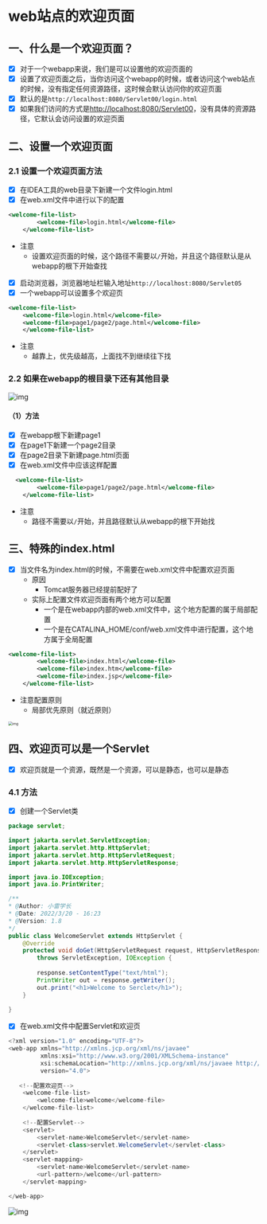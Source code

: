 # web站点的欢迎页面

## 一、什么是一个欢迎页面？

- [x] 对于一个webapp来说，我们是可以设置他的欢迎页面的
- [x] 设置了欢迎页面之后，当你访问这个webapp的时候，或者访问这个web站点的时候，没有指定任何资源路径，这时候会默认访问你的欢迎页面
- [x] 默认的是`http://localhost:8080/Servlet00/login.html`
- [x] 如果我们访问的方式是[http://localhost:8080/Servlet00](http://localhost:8080/Servlet00)，没有具体的资源路径，它默认会访问设置的欢迎页面

## 二、设置一个欢迎页面

### 2.1 设置一个欢迎页面方法

- [x] 在IDEA工具的web目录下新建一个文件login.html
- [x] 在web.xml文件中进行以下的配置
```xml
<welcome-file-list>
        <welcome-file>login.html</welcome-file>
    </welcome-file-list>
```

   - 注意
      - 设置欢迎页面的时候，这个路径不需要以`/`开始，并且这个路径默认是从webapp的根下开始查找
- [x] 启动浏览器，浏览器地址栏输入地址`http://localhost:8080/Servlet05`
- [x] 一个webapp可以设置多个欢迎页
```xml
<welcome-file-list>
	<welcome-file>login.html</welcome-file>
	<welcome-file>page1/page2/page.html</welcome-file>
    </welcome-file-list>
```

   - 注意
      - 越靠上，优先级越高，上面找不到继续往下找

### 2.2 如果在webapp的根目录下还有其他目录

![img](https://gitee.com/xleixz/CloudNotes-Images/raw/master/Typora-Images/20220424161529.png)

#### （1）方法

- [x] 在webapp根下新建page1
- [x] 在page1下新建一个page2目录
- [x] 在page2目录下新建page.html页面
- [x] 在web.xml文件中应该这样配置
```xml
  <welcome-file-list>
        <welcome-file>page1/page2/page.html</welcome-file>
    </welcome-file-list>
```

   - 注意
      - 路径不需要以`/`开始，并且路径默认从webapp的根下开始找

## 三、特殊的index.html

- [x] 当文件名为index.html的时候，不需要在web.xml文件中配置欢迎页面
   - 原因
      - Tomcat服务器已经提前配好了
   - 实际上配置文件欢迎页面有两个地方可以配置
      - 一个是在webapp内部的web.xml文件中，这个地方配置的属于局部配置
      - 一个是在CATALINA_HOME/conf/web.xml文件中进行配置，这个地方属于全局配置
```xml
<welcome-file-list>
        <welcome-file>index.html</welcome-file>
        <welcome-file>index.htm</welcome-file>
        <welcome-file>index.jsp</welcome-file>
    </welcome-file-list>
```

   - 注意配置原则
      - 局部优先原则（就近原则）

<img src="https://gitee.com/xleixz/CloudNotes-Images/raw/master/Typora-Images/20220424161541.png" alt="img" style="zoom:50%;" />

## 四、欢迎页可以是一个Servlet

- [x] 欢迎页就是一个资源，既然是一个资源，可以是静态，也可以是静态

### 4.1 方法

- [x] 创建一个Servlet类
```java
package servlet;

import jakarta.servlet.ServletException;
import jakarta.servlet.http.HttpServlet;
import jakarta.servlet.http.HttpServletRequest;
import jakarta.servlet.http.HttpServletResponse;

import java.io.IOException;
import java.io.PrintWriter;

/**
* @Author: 小雷学长
* @Date: 2022/3/20 - 16:23
* @Version: 1.8
*/
public class WelcomeServlet extends HttpServlet {
    @Override
    protected void doGet(HttpServletRequest request, HttpServletResponse response)
        throws ServletException, IOException {
        
        response.setContentType("text/html");
        PrintWriter out = response.getWriter();
        out.print("<h1>Welcome to Serclet</h1>");
    }
    
}

```

- [x] 在web.xml文件中配置Servlet和欢迎页
```java
<?xml version="1.0" encoding="UTF-8"?>
<web-app xmlns="http://xmlns.jcp.org/xml/ns/javaee"
         xmlns:xsi="http://www.w3.org/2001/XMLSchema-instance"
         xsi:schemaLocation="http://xmlns.jcp.org/xml/ns/javaee http://xmlns.jcp.org/xml/ns/javaee/web-app_4_0.xsd"
         version="4.0">
    
   <!--配置欢迎页-->
    <welcome-file-list>
        <welcome-file>welcome</welcome-file>
    </welcome-file-list>
    
    <!--配置Servlet-->
    <servlet>
        <servlet-name>WelcomeServlet</servlet-name>
        <servlet-class>servlet.WelcomeServlet</servlet-class>
    </servlet>
    <servlet-mapping>
        <servlet-name>WelcomeServlet</servlet-name>
        <url-pattern>/welcome</url-pattern>
    </servlet-mapping>

</web-app>
```
![img](https://gitee.com/xleixz/CloudNotes-Images/raw/master/Typora-Images/20220424161558.png)
